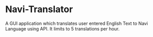 # Navi-Translator
A GUI application which translates user entered English Text to Navi Language using API.
It limits to 5 translations per hour.
